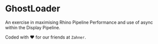 # GhostLoader

An exercise in maximising Rhino Pipeline Performance and use of async within the Display Pipeline.



Coded with :heart: for our friends at `Zahner`.
